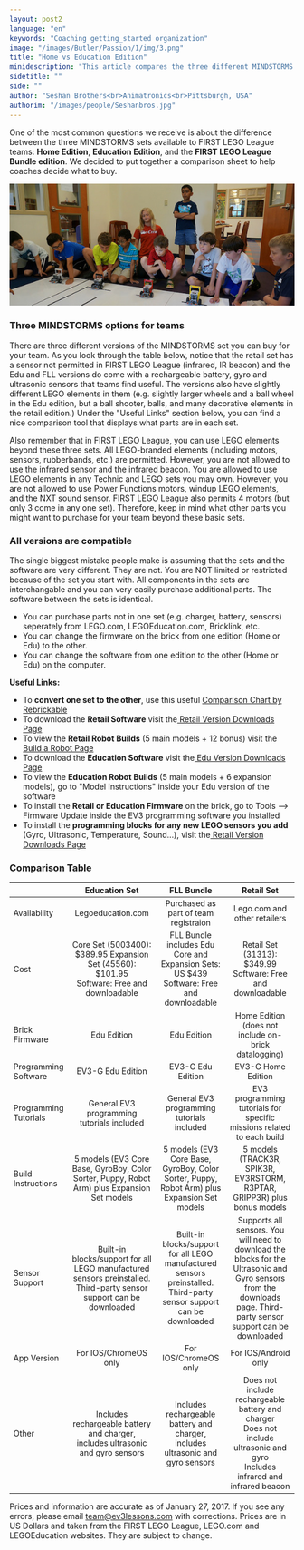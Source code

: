 ```yaml
---
layout: post2
language: "en"
keywords: "Coaching getting_started organization"
image: "/images/Butler/Passion/1/img/3.png"
title: "Home vs Education Edition"
minidescription: "This article compares the three different MINDSTORMS sets available to FIRST LEGO League teams."
sidetitle: ""
side: ""
author: "Seshan Brothers<br>Animatronics<br>Pittsburgh, USA"
authorim: "/images/people/Seshanbros.jpg"
---
```

One of the most common questions we receive is about the difference between the three MINDSTORMS sets available to FIRST LEGO League teams: <b>Home Edition</b>, <b>Education Edition</b>, and the <b>FIRST LEGO League Bundle edition</b>. We decided to put together a comparison sheet to help coaches decide what to buy. 

![](/images/coachcorner/Versions.jpg)

### Three MINDSTORMS options for teams

There are three different versions of the MINDSTORMS set you can buy for your team. As you look through the table below, notice that the retail set has a sensor not permitted in FIRST LEGO League (infrared, IR beacon) and the Edu and FLL versions do come with a rechargeable battery, gyro and ultrasonic sensors that teams find useful. The versions also have slightly different LEGO elements in them (e.g. slightly larger wheels and a ball wheel in the Edu edition, but a ball shooter, balls, and many decorative elements in the retail edition.)  Under the "Useful Links" section below, you can find a nice comparison tool that displays what parts are in each set.

Also remember that in FIRST LEGO League, you can use LEGO elements beyond these three sets. All LEGO-branded elements (including motors, sensors, rubberbands, etc.) are permitted. However, you are not allowed to use the infrared sensor and the infrared beacon.  You are allowed to use LEGO elements in any Technic and LEGO sets you may own. However, you are not allowed to use Power Functions motors, windup LEGO elements, and the NXT sound sensor.  FIRST LEGO League also permits 4 motors (but only 3 come in any one set).  Therefore, keep in mind what other parts you might want to purchase for your team beyond these basic sets.

### All versions are compatible

The single biggest mistake people make is assuming that the sets and the software are very different. They are not. You are NOT limited or restricted because of the set you start with.  All components in the sets are interchangable and you can very easily purchase additional parts. The software between the sets is identical.

- You can purchase parts not in one set (e.g. charger, battery, sensors) seperately from LEGO.com, LEGOEducation.com, Bricklink, etc.<br>
- You can change the firmware on the brick from one edition (Home or Edu) to the other. <br> 
- You can change the software from one edition to the other (Home or Edu) on the computer. 

<b>Useful Links:</b>

-  To <b>convert one set to the other</b>, use this useful <a href="http://rebrickable.com/compare/31313-1/45544-1"> Comparison Chart by Rebrickable</a><br>
-  To download the <b>Retail Software</b> visit the<a href="https://www.lego.com/en-us/mindstorms/downloads/"> Retail Version Downloads Page</a><br>
-  To view the <b>Retail Robot Builds</b> (5 main models + 12 bonus) visit the<a href="https://www.lego.com/en-us/mindstorms/build-a-robot"> Build a Robot Page</a><br>
-  To download the <b>Education Software</b> visit the<a href="https://www.lego.com/en-us/mindstorms/downloads/"> Edu Version Downloads Page</a><br>
-  To view the <b>Education Robot Builds</b> (5 main models + 6 expansion models), go to "Model Instructions" inside your Edu version of the software<br>
-  To install the <b>Retail or Education Firmware</b> on the brick, go to Tools --> Firmware Update inside the EV3 programming software you installed
-  To install the <b>programming blocks for any new LEGO sensors you add</b> (Gyro, Ultrasonic, Temperature, Sound...), visit the<a href="https://www.lego.com/en-us/mindstorms/downloads/"> Retail Version Downloads Page</a><br>


### Comparison Table

|                       |                                                     Education Set                                                    |                                                      FLL Bundle                                                      |                                                                              Retail Set                                                                              |
|-----------------------|:--------------------------------------------------------------------------------------------------------------------:|:--------------------------------------------------------------------------------------------------------------------:|:--------------------------------------------------------------------------------------------------------------------------------------------------------------------:|
| Availability          |                                                   Legoeducation.com                                                  |                                         Purchased as part of team registraion                                        |                                                                     Lego.com and other retailers                                                                     |
| Cost                  |             Core Set (5003400): $389.95 Expansion Set (45560): $101.95<br> Software: Free and downloadable            |               FLL Bundle includes Edu Core and Expansion Sets: US $439<br>  Software: Free and downloadable              |                                                      Retail Set (31313): $349.99 Software: Free and downloadable                                                     |
| Brick Firmware        |                                                      Edu Edition                                                     |                                                      Edu Edition                                                     |                                                         Home Edition (does not include on-brick datalogging)                                                         |
| Programming Software  |                                                   EV3-G Edu Edition                                                  |                                                   EV3-G Edu Edition                                                  |                                                                          EV3-G Home Edition                                                                          |
| Programming Tutorials |                                      General EV3 programming tutorials included                                      |                                      General EV3 programming tutorials included                                      |                                                 EV3 programming tutorials for specific missions related to each build                                                |
| Build Instructions    |              5 models (EV3 Core Base, GyroBoy, Color Sorter, Puppy, Robot Arm) plus Expansion Set models             |              5 models (EV3 Core Base, GyroBoy, Color Sorter, Puppy, Robot Arm) plus Expansion Set models             |                                               5 models (TRACK3R, SPIK3R, EV3RSTORM, R3PTAR, GRIPP3R) plus bonus models                                               |
| Sensor Support        | Built-in blocks/support for all LEGO manufactured sensors preinstalled.  Third-party sensor support can be downloaded | Built-in blocks/support for all LEGO manufactured sensors preinstalled.  Third-party sensor support can be downloaded | Supports all sensors. You will need to download the blocks for the Ultrasonic and Gyro sensors from the downloads page.  Third-party sensor support can be downloaded |
| App Version           |                                                          For IOS/ChromeOS only                                                         |                                                          For IOS/ChromeOS only                                                        |                                                                                  For IOS/Android only                                                                               |
| Other                 |                    Includes rechargeable battery and charger, includes ultrasonic and gyro sensors                   |                    Includes rechargeable battery and charger, includes ultrasonic and gyro sensors                   |                     Does not include rechargeable battery and charger<br> Does not include ultrasonic and gyro<br>  Includes infrared and infrared beacon                    |


Prices and information are accurate as of January 27, 2017. If you see any errors, please email team@ev3lessons.com with corrections. Prices are in US Dollars and taken from the FIRST LEGO League, LEGO.com and LEGOEducation websites. They are subject to change.
